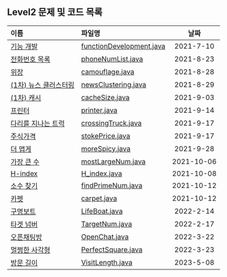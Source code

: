 ## Level2 문제 및 코드 목록


|이름|파일명|날짜|
|:---|:---|:---:|
|[기능 개발]|[functionDevelopment.java]|2021-7-10|
|[전화번호 목록]|[phoneNumList.java]|2021-8-23|
|[위장]|[camouflage.java]|2021-8-28|
|[(1차) 뉴스 클러스터링]|[newsClustering.java]|2021-8-29|
|[(1차) 캐시]|[cacheSize.java]|2021-9-03|
|[프린터]|[printer.java]|2021-9-14|
|[다리를 지나는 트럭]|[crossingTruck.java]|2021-9-17|
|[주식가격]|[stokePrice.java]|2021-9-17|
|[더 맵게]|[moreSpicy.java]|2021-9-28|
|[가장 큰 수]|[mostLargeNum.java]|2021-10-06|
|[H-index]|[H_index.java]|2021-10-08|
|[소수 찾기]|[findPrimeNum.java]|2021-10-12|
|[카펫]|[carpet.java]|2021-10-12|
|[구명보트]|[LifeBoat.java]|2022-2-14|
|[타겟 넘버]|[TargetNum.java]|2022-2-17|
|[오픈채팅방]|[OpenChat.java]|2022-3-22|
|[멀쩡한 사각형]|[PerfectSquare.java]|2022-3-23|
|[방문 길이]|[VisitLength.java]|2023-5-08|


[기능 개발]:https://programmers.co.kr/learn/courses/30/lessons/42586
[전화번호 목록]:https://programmers.co.kr/learn/courses/30/lessons/42577
[위장]:https://programmers.co.kr/learn/courses/30/lessons/42578
[(1차) 뉴스 클러스터링]:https://programmers.co.kr/learn/courses/30/lessons/17677
[(1차) 캐시]:https://programmers.co.kr/learn/courses/30/lessons/17680
[프린터]:https://programmers.co.kr/learn/courses/30/lessons/42587
[다리를 지나는 트럭]:https://programmers.co.kr/learn/courses/30/lessons/42583
[주식가격]:https://programmers.co.kr/learn/courses/30/lessons/42584
[더 맵게]:https://programmers.co.kr/learn/courses/30/lessons/42626
[가장 큰 수]:https://programmers.co.kr/learn/courses/30/lessons/42746
[H-index]:https://programmers.co.kr/learn/courses/30/lessons/42747
[소수 찾기]:https://programmers.co.kr/learn/courses/30/lessons/42839
[카펫]:https://programmers.co.kr/learn/courses/30/lessons/42842
[구명보트]:https://programmers.co.kr/learn/courses/30/lessons/42885
[타겟 넘버]:https://programmers.co.kr/learn/courses/30/lessons/43165
[오픈채팅방]:https://programmers.co.kr/learn/courses/30/lessons/42888
[멀쩡한 사각형]:https://programmers.co.kr/learn/courses/30/lessons/62048
[방문 길이]:https://school.programmers.co.kr/learn/courses/30/lessons/49994


[functionDevelopment.java]: https://github.com/yoon1000/programmers-algorithm/blob/main/Level2/stack&queue/functionDevelopment.java
[phoneNumList.java]:https://github.com/yoon1000/programmers-algorithm/blob/main/Level2/hash/phoneNumList.java
[camouflage.java]:https://github.com/yoon1000/programmers-algorithm/blob/main/Level2/hash/camouflage.java
[newsClustering.java]:https://github.com/yoon1000/programmers-algorithm/blob/main/Level2/newsClustering.java
[cacheSize.java]:https://github.com/yoon1000/programmers-algorithm/blob/main/Level2/cacheSize.java
[printer.java]:https://github.com/yoon1000/programmers-algorithm/blob/main/Level2/stack%26queue/printer.java
[crossingTruck.java]:https://github.com/yoon1000/programmers-algorithm/blob/main/Level2/stack%26queue/crossingTruck.java
[stokePrice.java]:https://github.com/yoon1000/programmers-algorithm/blob/main/Level2/stack%26queue/stokePrice.java
[moreSpicy.java]:https://github.com/yoon1000/programmers-algorithm/blob/main/Level2/heap/moreSpicy.java
[mostLargeNum.java]:https://github.com/yoon1000/programmers-algorithm/blob/main/Level2/sort/mostLargeNum.java
[H_index.java]:https://github.com/yoon1000/programmers-algorithm/blob/main/Level2/sort/H_index.java
[findPrimeNum.java]:https://github.com/yoon1000/programmers-algorithm/blob/main/Level2/exhaustive_search/findPrimeNum.java
[carpet.java]:https://github.com/yoon1000/programmers-algorithm/blob/main/Level2/exhaustive_search/carpet.java
[LifeBoat.java]:https://github.com/yoon1000/programmers-algorithm/blob/main/Level2/Greedy/LifeBoat.java
[TargetNum.java]:https://github.com/yoon1000/programmers-algorithm/blob/main/Level2/DFS_BFS/TargetNum.java
[OpenChat.java]:https://github.com/yoon1000/programmers-algorithm/blob/main/Level2/OpenChat.java
[PerfectSquare.java]:https://github.com/yoon1000/programmers-algorithm/blob/main/Level2/PerfectSquare.java
[VisitLength.java]:https://github.com/yoon1000/programmers-algorithm/blob/main/Level2/VisitLength.java
